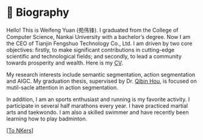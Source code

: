 # 🤵 Biography

Hello! This is Weifeng Yuan (苑伟锋). I graduated from the College of Computer Science, Nankai University with a bachelor’s degree. Now I am the CEO of Tianjin Fengshuo Technology Co., Ltd. I am driven by two core objectives: firstly, to make significant contributions in cutting-edge scientific and technological fields; and secondly, to lead a community towards prosperity and wealth. Here is my [CV](http://ywflare.github.io/files/CV_WeifengYuan.pdf).

My research interests include semantic segmentation, action segmentation and AIGC. My graduation thesis, supervised by Dr. [Qibin Hou](https://houqb.github.io/), is focused on mutil-sacle attention in action segmentation.

In addition, I am an sports enthusiast and running is my favorite activity. I participate in several half marathons every year. I have practiced martial arts and taekwondo. I am also a skilled swimmer and have recently been learning how to play badminton.

[[To NKers](../../files/NKers.html)]